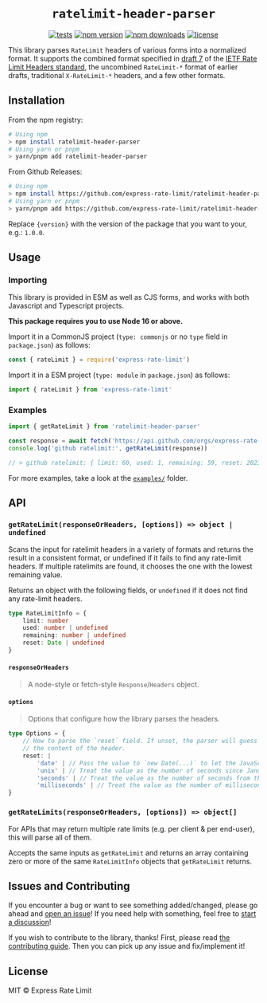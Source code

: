 <h1 align="center"> <code>ratelimit-header-parser</code> </h1>

<div align="center">

[![tests](https://github.com/express-rate-limit/ratelimit-header-parser/actions/workflows/ci.yaml/badge.svg)](https://github.com/express-rate-limit/ratelimit-header-parser/actions/workflows/ci.yaml)
[![npm version](https://img.shields.io/npm/v/ratelimit-header-parser.svg)](https://npmjs.org/package/ratelimit-header-parser 'View this project on NPM')
[![npm downloads](https://img.shields.io/npm/dm/ratelimit-header-parser)](https://www.npmjs.com/package/ratelimit-header-parser)
[![license](https://img.shields.io/npm/l/ratelimit-header-parser)](license.md)

</div>

This library parses `RateLimit` headers of various forms into a normalized
format. It supports the combined format specified in
[draft 7](https://datatracker.ietf.org/doc/html/draft-ietf-httpapi-ratelimit-headers-07)
of the
[IETF Rate Limit Headers standard](https://github.com/ietf-wg-httpapi/ratelimit-headers),
the uncombined `RateLimit-*` format of earlier drafts, traditional
`X-RateLimit-*` headers, and a few other formats.

## Installation

From the npm registry:

```sh
# Using npm
> npm install ratelimit-header-parser
# Using yarn or pnpm
> yarn/pnpm add ratelimit-header-parser
```

From Github Releases:

```sh
# Using npm
> npm install https://github.com/express-rate-limit/ratelimit-header-parser/releases/download/v{version}/ratelimit-header-parser.tgz
# Using yarn or pnpm
> yarn/pnpm add https://github.com/express-rate-limit/ratelimit-header-parser/releases/download/v{version}/ratelimit-header-parser.tgz
```

Replace `{version}` with the version of the package that you want to your, e.g.:
`1.0.0`.

## Usage

### Importing

This library is provided in ESM as well as CJS forms, and works with both
Javascript and Typescript projects.

**This package requires you to use Node 16 or above.**

Import it in a CommonJS project (`type: commonjs` or no `type` field in
`package.json`) as follows:

```ts
const { rateLimit } = require('express-rate-limit')
```

Import it in a ESM project (`type: module` in `package.json`) as follows:

```ts
import { rateLimit } from 'express-rate-limit'
```

### Examples

```ts
import { getRateLimit } from 'ratelimit-header-parser'

const response = await fetch('https://api.github.com/orgs/express-rate-limit')
console.log('github ratelimit:', getRateLimit(response))

// > github ratelimit: { limit: 60, used: 1, remaining: 59, reset: 2023-08-25T04:16:48.000Z }
```

For more examples, take a look at the [`examples/`](examples/) folder.

## API

### `getRateLimit(responseOrHeaders, [options]) => object | undefined`

Scans the input for ratelimit headers in a variety of formats and returns the
result in a consistent format, or undefined if it fails to find any rate-limit
headers. If multiple ratelimits are found, it chooses the one with the lowest
remaining value.

Returns an object with the following fields, or `undefined` if it does not find
any rate-limit headers.

```ts
type RateLimitInfo = {
	limit: number
	used: number | undefined
	remaining: number | undefined
	reset: Date | undefined
}
```

#### `responseOrHeaders`

> A node-style or fetch-style `Response`/`Headers` object.

#### `options`

> Options that configure how the library parses the headers.

```ts
type Options = {
	// How to parse the `reset` field. If unset, the parser will guess based on
	// the content of the header.
	reset: |
		'date' | // Pass the value to `new Date(...)` to let the JavaScript engine parse it.
		'unix' | // Treat the value as the number of seconds since January 1, 1970 (A.K.A a UNIX epoch timestamp).
		'seconds' | // Treat the value as the number of seconds from the current time.
		'milliseconds' | // Treat the value as the number of milliseconds from the current time.
}
```

### `getRateLimits(responseOrHeaders, [options]) => object[]`

For APIs that may return multiple rate limits (e.g. per client & per end-user),
this will parse all of them.

Accepts the same inputs as `getRateLimit` and returns an array containing zero
or more of the same `RateLimitInfo` objects that `getRateLimit` returns.

## Issues and Contributing

If you encounter a bug or want to see something added/changed, please go ahead
and
[open an issue](https://github.com/nfriexpress-rate-limitedly/ratelimit-header-parser/issues/new)!
If you need help with something, feel free to
[start a discussion](https://github.com/express-rate-limit/ratelimit-header-parser/discussions/new)!

If you wish to contribute to the library, thanks! First, please read
[the contributing guide](contributing.md). Then you can pick up any issue and
fix/implement it!

## License

MIT © Express Rate Limit
